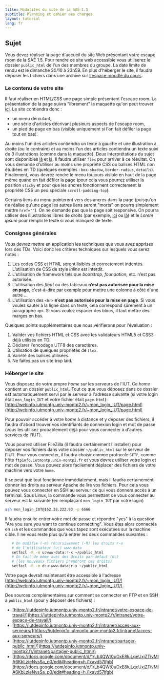 ```yaml
---
title: Modalités du site de la SAÉ 1.5
subtitle: Planning et cahier des charges
layout: tutorial
lang: fr
---
```


## Sujet

Vous devez réaliser la page d'accueil du site Web présentant votre escape room de la SAÉ 1.5.
Pour rendre ce site web accessible vous utiliserez le dossier `public_html` de l'un des membres du groupe.
La date limite de rendu est le dimanche 20/10 à 23h59. 
En plus d'héberger le site, il faudra déposer les fichiers dans une archive sur [l'espace moodle du cours](https://moodle.umontpellier.fr/course/view.php?id=28316).

### Le contenu de votre site

Il faut réaliser en HTML/CSS une page simple présentant l'escape room.
La présentation de la page suivra "librement" la maquette qu'on peut trouver [ici]({{site.baseurl}}/assets/maquette.pdf).
Le site contiendra donc :
* un menu déroulant, 
* une série d'articles décrivant plusieurs aspects de l'escape room,
* un pied de page en bas (visible uniquement si l'on fait défiler la page tout en bas).

Au moins l'un des articles contiendra un texte à gauche et une illustration à droite (ou le contraire) et au moins l'un des articles
contiendra un texte suivi de 3 illustrations (comme dans la maquette).
Deux interprétations du sujet sont disponibles [là]({{site.baseurl}}/assets/SAE105_ex1.mp4) et [là]({{site.baseurl}}/assets/SAE105_ex2.mp4).
Il faudra utiliser `flex` pour arriver à ce résultat.
On vous demande d'utiliser au moins une propriété CSS ou balises HTML non étudiées en TD (quelques exemples : `box-shadow`, `border-radius`, `details`).
Finalement, vous devrez rendre le menu toujours visible en haut de la page même quand on fait défiler la page (pour cela vous pourrez utiliser la position `sticky` et pour que les ancres fonctionnent correctement la propriété CSS un peu spéciale `scroll-padding-top`).

Certains liens du menu pointeront vers des ancres dans la page (puisqu'on ne réalise qu'une page les autres liens seront "morts" on pourra simplement mettre `href=""`).
On ne demande pas que la page soit responsive.
On pourra utiliser des illustrations libres de droits (par exemple, [ici](https://unsplash.com/) ou [là](https://uxwing.com)) et le *Lorem ipsum* pour remplir le texte si vous manquez de texte.

### Consignes générales

Vous devrez mettre en application les techniques que vous avez apprises lors des TDs. Voici donc les critères techniques sur lesquels vous serez
notés :

1. Les codes CSS et HTML seront lisibles et correctement indentés. L’utilisation
   de CSS de style *inline* est interdit.
1. L'utilisation de framework tels que *bootstrap*, *foundation*, etc. n’est pas autorisée.
1. L'utilisation des *float* ou des tableaux **n’est pas autorisée pour la mise
   en page**, c'est-à-dire par exemple pour mettre une colonne à côté d'une
   autre ...
1. L'utilisation des `<br>` **n’est pas autorisée pour la mise en page**. Si
   vous voulez sauter à la ligne dans un texte, cela correspond sûrement à un
   paragraphe `<p>`. Si vous voulez espacer des blocs, il faut mettre des
   marges en bas.

Quelques points supplémentaires que nous vérifierons pour l'évaluation :

1. Valider vos fichiers HTML et CSS avec les validateurs HTML5 et CSS3 déjà utilisés en TD.
1. Déclarer l'encodage UTF8 des caractères.
1. Utilisation de quelques propriétés de `flex`.
1. Variété des balises utilisées.
1. Ne faites pas un site trop laid.


### Héberger le site

Vous disposez de votre propre *home* sur les serveurs de l'IUT. Ce *home* contient un dossier `public_html`. Tout ce que vous déposez dans ce dossier est automatiquement servi par le serveur à l'adresse suivante (si votre login était `mon_login_IUT` et votre fichier était `page.html`):
[http://webinfo.iutmontp.univ-montp2.fr/~mon_login_IUT/page.html](http://webinfo.iutmontp.univ-montp2.fr/~mon_login_IUT/page.html)

Pour pouvoir accéder à votre *home* à distance et y déposer des fichiers, il faudra d'abord trouver vos identifiants de connexion login et mot de passe (vous les utilisez probablement déjà pour vous connecter à d'autres services de l'IUT).

Vous pourrez utiliser FileZilla (il faudra certainement l'installer) pour déposer vos fichiers dans votre dossier `~/public_html` sur le serveur de l'IUT. Pour vous connecter, il faudra choisir comme protocole `SFTP`, comme hôte `ftpinfo.iutmontp.univ-montp2.fr` et vous devrez utiliser votre login et mot de passe. Vous pouvez alors facilement déplacer des fichiers de votre machine vers votre `home`.

Il se peut que tout fonctionne immédiatement, mais il faudra certainement donner les droits au serveur Apache de lire vos fichiers. Pour cela vous pouvez vous connecter en SSH au serveur ce qui vous donnera accès à un terminal. Sous Linux, la commande vous permettant de vous connecter au serveur est la suivante (en remplaçant `mon_login_IUT` par votre login)

```sh
ssh mon_login_IUT@162.38.222.93 -p 6666
```

Il faudra ensuite entrer votre mot de passe et répondre "yes" à la question "Are you sure you want to continue connecting". Vous êtes alors connectés en `ssh` et les commandes que vous tapez sont exécutées sur la machine cible. Il ne vous reste plus qu'à entrer les deux commandes suivantes :

```sh
   # On modifie (-m) récursivement (-R) les droits r-x
   # de l'utilisateur (u:) www-data
   setfacl -R -m u:www-data:r-x ~/public_html
   # On fait de même avec des droits par défaut (d:)
   # (les nouveaux fichiers prendront ces droits)
   setfacl -R -m d:u:www-data:r-x ~/public_html
```

Votre page devrait maintenant être accessible à l'adresse [http://webinfo.iutmontp.univ-montp2.fr/~mon_login_IUT/](http://webinfo.iutmontp.univ-montp2.fr/~mon_login_IUT/).


Des sources complémentaires sur comment se connecter en FTP et en SSH à `public_html` (pour y déposer des fichiers) :

* [https://iutdepinfo.iutmontp.univ-montp2.fr/intranet/votre-espace-de-travail/](https://iutdepinfo.iutmontp.univ-montp2.fr/intranet/votre-espace-de-travail/)
* [https://iutdepinfo.iutmontp.univ-montp2.fr/intranet/acces-aux-serveurs/](https://iutdepinfo.iutmontp.univ-montp2.fr/intranet/acces-aux-serveurs/)
* [https://iutdepinfo.iutmontp.univ-montp2.fr/intranet/partager-public_html/](https://iutdepinfo.iutmontp.univ-montp2.fr/intranet/partager-public_html/)
* [https://docs.google.com/document/d/1rLb4QWt0uOxE8IuLqeUxjZTivMIA6KbLzieNvsSa_p0/edit#heading=h.l1xavd57lfgb](https://docs.google.com/document/d/1rLb4QWt0uOxE8IuLqeUxjZTivMIA6KbLzieNvsSa_p0/edit#heading=h.l1xavd57lfgb)

